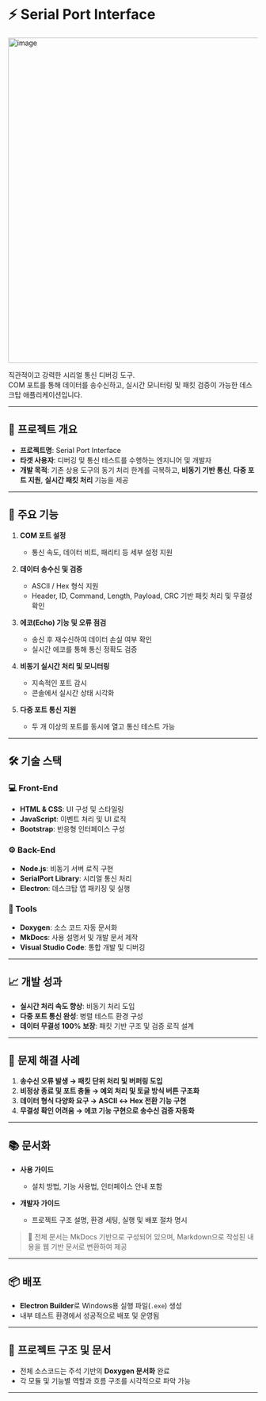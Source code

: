 # ⚡ Serial Port Interface
<img width="657" alt="image" src="https://github.com/user-attachments/assets/96b19043-1f2c-420f-9c68-a088e5f8a5b0" />

직관적이고 강력한 시리얼 통신 디버깅 도구.  
COM 포트를 통해 데이터를 송수신하고, 실시간 모니터링 및 패킷 검증이 가능한 데스크탑 애플리케이션입니다.

---

## 📌 프로젝트 개요

- **프로젝트명**: Serial Port Interface
- **타겟 사용자**: 디버깅 및 통신 테스트를 수행하는 엔지니어 및 개발자
- **개발 목적**: 기존 상용 도구의 동기 처리 한계를 극복하고, **비동기 기반 통신**, **다중 포트 지원**, **실시간 패킷 처리** 기능을 제공

---

## 🚀 주요 기능

1. **COM 포트 설정**  
   - 통신 속도, 데이터 비트, 패리티 등 세부 설정 지원

2. **데이터 송수신 및 검증**  
   - ASCII / Hex 형식 지원  
   - Header, ID, Command, Length, Payload, CRC 기반 패킷 처리 및 무결성 확인

3. **에코(Echo) 기능 및 오류 점검**  
   - 송신 후 재수신하여 데이터 손실 여부 확인  
   - 실시간 에코를 통해 통신 정확도 검증

4. **비동기 실시간 처리 및 모니터링**  
   - 지속적인 포트 감시  
   - 콘솔에서 실시간 상태 시각화

5. **다중 포트 통신 지원**  
   - 두 개 이상의 포트를 동시에 열고 통신 테스트 가능

---

## 🛠 기술 스택

### 💻 Front-End
- **HTML & CSS**: UI 구성 및 스타일링
- **JavaScript**: 이벤트 처리 및 UI 로직
- **Bootstrap**: 반응형 인터페이스 구성

### ⚙ Back-End
- **Node.js**: 비동기 서버 로직 구현
- **SerialPort Library**: 시리얼 통신 처리
- **Electron**: 데스크탑 앱 패키징 및 실행

### 🧰 Tools
- **Doxygen**: 소스 코드 자동 문서화
- **MkDocs**: 사용 설명서 및 개발 문서 제작
- **Visual Studio Code**: 통합 개발 및 디버깅

---

## 📈 개발 성과

- **실시간 처리 속도 향상**: 비동기 처리 도입
- **다중 포트 통신 완성**: 병렬 테스트 환경 구성
- **데이터 무결성 100% 보장**: 패킷 기반 구조 및 검증 로직 설계

---

## 🧪 문제 해결 사례

1. **송수신 오류 발생 → 패킷 단위 처리 및 버퍼링 도입**
2. **비정상 종료 및 포트 충돌 → 예외 처리 및 토글 방식 버튼 구조화**
3. **데이터 형식 다양화 요구 → ASCII ↔ Hex 전환 기능 구현**
4. **무결성 확인 어려움 → 에코 기능 구현으로 송수신 검증 자동화**

---

## 📚 문서화

- **사용 가이드**  
  - 설치 방법, 기능 사용법, 인터페이스 안내 포함

- **개발자 가이드**  
  - 프로젝트 구조 설명, 환경 세팅, 실행 및 배포 절차 명시

> 📖 전체 문서는 MkDocs 기반으로 구성되어 있으며, Markdown으로 작성된 내용을 웹 기반 문서로 변환하여 제공

---

## 📦 배포

- **Electron Builder**로 Windows용 실행 파일(`.exe`) 생성
- 내부 테스트 환경에서 성공적으로 배포 및 운영됨

---

## 📂 프로젝트 구조 및 문서

- 전체 소스코드는 주석 기반의 **Doxygen 문서화** 완료
- 각 모듈 및 기능별 역할과 흐름 구조를 시각적으로 파악 가능

---

